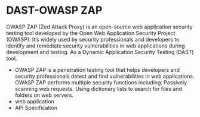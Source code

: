 # DAST-OWASP ZAP
OWASP ZAP (Zed Attack Proxy) is an open-source web application security testing tool developed by the Open Web Application Security Project (OWASP). It’s widely used by security professionals and developers to identify and remediate security vulnerabilities in web applications during development and testing. As a Dynamic Application Security Testing (DAST) tool,
- OWASP ZAP is a penetration testing tool that helps developers and security professionals detect and find vulnerabilities in web applications. OWASP ZAP performs multiple security functions including: Passively scanning web requests. Using dictionary lists to search for files and folders on web servers.
- web application
- API Specification
